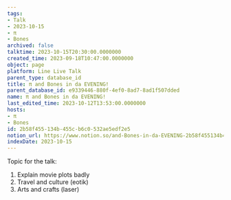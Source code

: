 ```yaml
---
tags:
- Talk
- 2023-10-15
- π
- Bones
archived: false
talktime: 2023-10-15T20:30:00.0000000
created_time: 2023-09-18T10:47:00.0000000
object: page
platform: Line Live Talk
parent_type: database_id
title: π and Bones in da EVENING!
parent_database_id: e9339446-880f-4ef0-8ad7-8ad1f507dded
name: π and Bones in da EVENING!
last_edited_time: 2023-10-12T13:53:00.0000000
hosts:
- π
- Bones
id: 2b58f455-134b-455c-b6c0-532ae5edf2e5
notion_url: https://www.notion.so/and-Bones-in-da-EVENING-2b58f455134b455cb6c0532ae5edf2e5
indexDate: 2023-10-15
---
```


Topic for the talk:
1. Explain movie plots  badly 
2. Travel and culture (eotik)
3. Arts and crafts (laser)

























